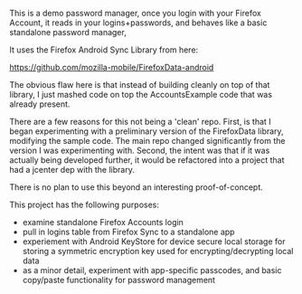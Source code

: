 This is a demo password manager, once you login with your Firefox Account, it reads in your logins+passwords, and behaves like a basic standalone password manager,

It uses the Firefox Android Sync Library from here:

https://github.com/mozilla-mobile/FirefoxData-android

The obvious flaw here is that instead of building cleanly on top of that library, I just mashed code on top the AccountsExample code that was already present.

There are a few reasons for this not being a 'clean' repo.
First, is that I began experimenting with a preliminary version of the FirefoxData library, modifying the sample code. 
The main repo changed significantly from the version I was experimenting with.
Second, the intent was that if it was actually being developed further, it would be refactored into a project that had a jcenter dep 
with the library.

There is no plan to use this beyond an interesting proof-of-concept.

This project has the following purposes:
- examine standalone Firefox Accounts login
- pull in logins table from Firefox Sync to a standalone app
- experiement with Android KeyStore for device secure local storage for storing a symmetric encryption key
used for encrypting/decrypting local data
- as a minor detail, experiment with app-specific passcodes, and basic copy/paste functionality for password management
